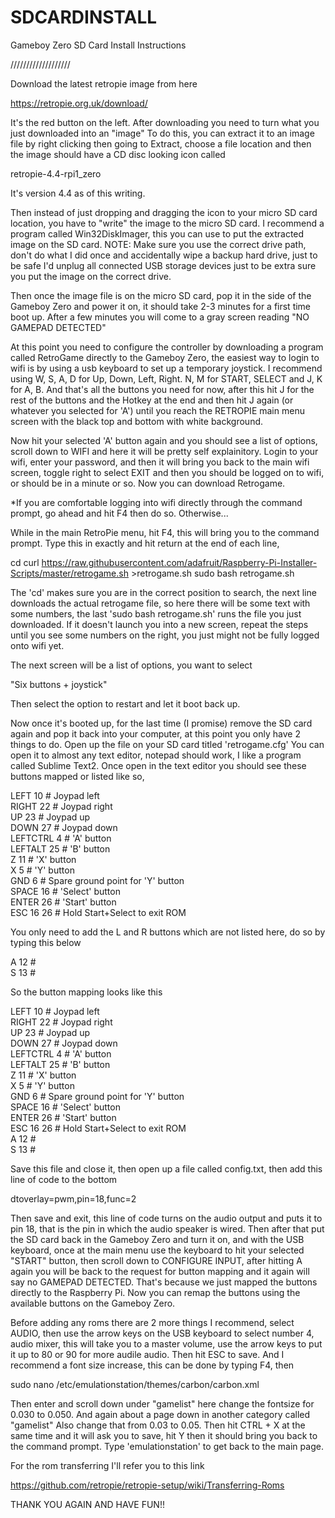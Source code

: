 # SDCARDINSTALL
Gameboy Zero SD Card Install Instructions


///////////////////







Download the latest retropie image from here

https://retropie.org.uk/download/


It's the red button on the left. After downloading you need to turn what you just downloaded into an "image" To do this, you can extract it to an image file by right clicking then going to Extract, choose a file location and then the image should have a CD disc looking icon called 

retropie-4.4-rpi1_zero

It's version 4.4 as of this writing.

Then instead of just dropping and dragging the icon to your micro SD card location, you have to "write" the image to the micro SD card.  I recommend a program called Win32DiskImager, this you can use to put the extracted image on the SD card.  NOTE: Make sure you use the correct drive path, don't do what I did once and accidentally wipe a backup hard drive, just to be safe I'd unplug all connected USB storage devices just to be extra sure you put the image on the correct drive.

Then once the image file is on the micro SD card, pop it in the side of the Gameboy Zero and power it on, it should take 2-3 minutes for a first time boot up.  After a few minutes you will come to a gray screen reading "NO GAMEPAD DETECTED"

At this point you need to configure the controller by downloading a program called RetroGame directly to the Gameboy Zero, the easiest way to login to wifi is by using a usb keyboard to set up a temporary joystick.  I recommend using W, S, A, D for Up, Down, Left, Right. N, M for START, SELECT and J, K for A, B.  And that's all the buttons you need for now, after this hit J for the rest of the buttons and the Hotkey at the end and then hit J again (or whatever you selected for 'A') until you reach the RETROPIE main menu screen with the black top and bottom with white background.  

Now hit your selected 'A' button again and you should see a list of options, scroll down to WIFI and here it will be pretty self explainitory.  Login to your wifi, enter your password, and then it will bring you back to the main wifi screen, toggle right to select EXIT and then you should be logged on to wifi, or should be in a minute or so.  Now you can download Retrogame.  

*If you are comfortable logging into wifi directly through the command prompt, go ahead and hit F4 then do so.  Otherwise...



While in the main RetroPie menu, hit F4, this will bring you to the command prompt.  Type this in exactly and hit return at the end of each line,


cd
curl https://raw.githubusercontent.com/adafruit/Raspberry-Pi-Installer-Scripts/master/retrogame.sh >retrogame.sh
sudo bash retrogame.sh


The 'cd' makes sure you are in the correct position to search, the next line downloads the actual retrogame file, so here there will be some text with some numbers, the last 'sudo bash retrogame.sh' runs the file you just downloaded.  If it doesn't launch you into a new screen, repeat the steps until you see some numbers on the right, you just might not be fully logged onto wifi yet.

The next screen will be a list of options, you want to select 

"Six buttons + joystick"

Then select the option to restart and let it boot back up.

Now once it's booted up, for the last time (I promise) remove the SD card again and pop it back into your computer, at this point you only have 2 things to do.  Open up the file on your SD card titled 'retrogame.cfg' You can open it to almost any text editor, notepad should work, I like a program called Sublime Text2.  Once open in the text editor you should see these buttons mapped or listed like so,


LEFT      10  # Joypad left  
RIGHT     22  # Joypad right  
UP        23  # Joypad up  
DOWN      27  # Joypad down  
LEFTCTRL   4  # 'A' button  
LEFTALT   25  # 'B' button  
Z         11  # 'X' button  
X          5  # 'Y' button  
GND        6  # Spare ground point for 'Y' button  
SPACE     16  # 'Select' button  
ENTER     26  # 'Start' button  
ESC    16 26  # Hold Start+Select to exit ROM  


You only need to add the L and R buttons which are not listed here, do so by typing this below  


A         12  #  
S         13  #  


So the button mapping looks like this



LEFT      10  # Joypad left  
RIGHT     22  # Joypad right  
UP        23  # Joypad up  
DOWN      27  # Joypad down  
LEFTCTRL   4  # 'A' button  
LEFTALT   25  # 'B' button  
Z         11  # 'X' button  
X          5  # 'Y' button  
GND        6  # Spare ground point for 'Y' button  
SPACE     16  # 'Select' button  
ENTER     26  # 'Start' button  
ESC    16 26  # Hold Start+Select to exit ROM  
A         12  #  
S         13  #  


Save this file and close it, then open up a file called config.txt, then add this line of code to the bottom


dtoverlay=pwm,pin=18,func=2


Then save and exit, this line of code turns on the audio output and puts it to pin 18, that is the pin in which the audio speaker is wired.  Then after that put the SD card back in the Gameboy Zero and turn it on, and with the USB keyboard, once at the main menu use the keyboard to hit your selected "START" button, then scroll down to CONFIGURE INPUT, after hitting A again you will be back to the request for button mapping and it again will say no GAMEPAD DETECTED.  That's because we just mapped the buttons directly to the Raspberry Pi.  Now you can remap the buttons using the available buttons on the Gameboy Zero.

Before adding any roms there are 2 more things I recommend, select AUDIO, then use the arrow keys on the USB keyboard to select number 4, audio mixer, this will take you to a master volume, use the arrow keys to put it up to 80 or 90 for more audile audio.  Then hit ESC to save.  And I recommend a font size increase, this can be done by typing F4, then

sudo nano /etc/emulationstation/themes/carbon/carbon.xml

Then enter and scroll down under "gamelist"  here change the fontsize for 0.030 to 0.050.  And again about a page down in another category called "gamelist"  Also change that from 0.03 to 0.05.  Then hit CTRL + X at the same time and it will ask you to save, hit Y then it should bring you back to the command prompt.  Type 'emulationstation' to get back to the main page. 

For the rom transferring I'll refer you to this link

https://github.com/retropie/retropie-setup/wiki/Transferring-Roms

THANK YOU AGAIN AND HAVE FUN!!


